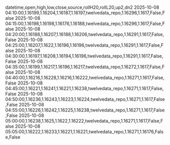 datetime,open,high,low,close,source,rollH20,rollL20,up2,dn2
2025-10-08 04:10:00,1.16199,1.16204,1.16187,1.16197,twelvedata_repo,1.16296,1.1617,False,False
2025-10-08 04:15:00,1.16198,1.16198,1.16176,1.16188,twelvedata_repo,1.16296,1.1617,False,False
2025-10-08 04:20:00,1.16188,1.16207,1.16188,1.16206,twelvedata_repo,1.16291,1.1617,False,False
2025-10-08 04:25:00,1.16207,1.1622,1.16196,1.16196,twelvedata_repo,1.16291,1.1617,False,False
2025-10-08 04:30:00,1.16197,1.16208,1.16194,1.16196,twelvedata_repo,1.16291,1.1617,False,False
2025-10-08 04:35:00,1.16199,1.16217,1.16196,1.16217,twelvedata_repo,1.16272,1.1617,False,False
2025-10-08 04:40:00,1.16216,1.16228,1.16216,1.16222,twelvedata_repo,1.16271,1.1617,False,False
2025-10-08 04:45:00,1.16221,1.16241,1.16221,1.16238,twelvedata_repo,1.16271,1.1617,False,False
2025-10-08 04:50:00,1.16236,1.16243,1.16223,1.16224,twelvedata_repo,1.16271,1.1617,False,False
2025-10-08 04:55:00,1.16226,1.16242,1.16225,1.16238,twelvedata_repo,1.16271,1.1617,False,False
2025-10-08 05:00:00,1.16238,1.1625,1.1622,1.16222,twelvedata_repo,1.16271,1.1617,False,False
2025-10-08 05:05:00,1.16222,1.16233,1.16221,1.16221,twelvedata_repo,1.16271,1.16176,False,False
